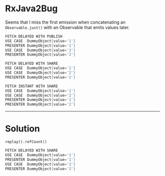 # RxJava2Bug

Seems that I miss the first emission when concatenating an `Observable.just()` with an Observable that emits values later.

```java
FETCH DELAYED WITH PUBLISH
USE CASE  DummyObject{value='1'}
PRESENTER DummyObject{value='1'}
USE CASE  DummyObject{value='2'}
PRESENTER DummyObject{value='2'}

FETCH DELAYED WITH SHARE
USE CASE  DummyObject{value='1'}
USE CASE  DummyObject{value='2'}
PRESENTER DummyObject{value='2'}

FETCH INSTANT WITH SHARE
USE CASE  DummyObject{value='1'}
USE CASE  DummyObject{value='2'}
PRESENTER DummyObject{value='1'}
PRESENTER DummyObject{value='2'}
```

------

# Solution

`replay().refCount()`

```java
FETCH DELAYED WITH SHARE
USE CASE  DummyObject{value='1'}
PRESENTER DummyObject{value='1'}
USE CASE  DummyObject{value='2'}
PRESENTER DummyObject{value='2'}
```
